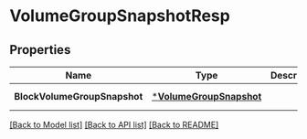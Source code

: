 # VolumeGroupSnapshotResp

## Properties
Name | Type | Description | Notes
------------ | ------------- | ------------- | -------------
**BlockVolumeGroupSnapshot** | [***VolumeGroupSnapshot**](VolumeGroupSnapshot.md) |  | [default to null]

[[Back to Model list]](../README.md#documentation-for-models) [[Back to API list]](../README.md#documentation-for-api-endpoints) [[Back to README]](../README.md)


